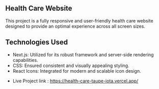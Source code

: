 ## Health Care Website

This project is a fully responsive and user-friendly health care website designed to provide an optimal experience across all screen sizes.

## Technologies Used

- Next.js: Utilized for its robust framework and server-side rendering capabilities.
- CSS: Ensured consistent and visually appealing styling.
- React Icons: Integrated for modern and scalable icon design.

* Live Project link : https://health-care-taupe-iota.vercel.app/